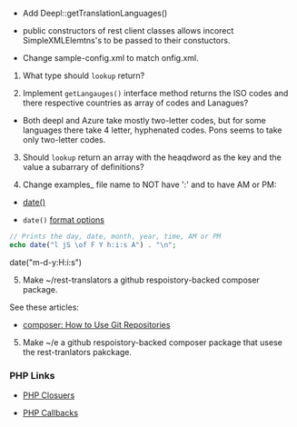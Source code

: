 - Add Deepl::getTranslationLanguages()

- public constructors of rest client classes allows incorect SimpleXMLElemtns's to be passed to their constuctors.

- Change sample-config.xml to match onfig.xml.

1. What type should `lookup` return? 

2. Implement `getLangauges()` interface method  returns the ISO codes and there respective countries as array of codes and Lanagues?

- Both deepl and Azure take mostly two-letter codes, but for some languages there take 4 letter, hyphenated codes. Pons seems to take only two-letter codes.

3. Should `lookup` return an array with the heaqdword as the key and the value a subarrary of definitions?

4.  Change examples_ file name to NOT have ':' and to have AM or PM:

- [date()](https://www.php.net/manual/en/function.date.php)

- `date()` [format options](https://www.w3schools.com/php/func_date_date.asp)

```php
// Prints the day, date, month, year, time, AM or PM
echo date("l jS \of F Y h:i:s A") . "\n";
```
date("m-d-y:H:i:s")

5. Make ~/rest-translators a github respoistory-backed composer package.

See these articles:

- [composer: How to Use Git Repositories](https://www.daggerhartlab.com/composer-how-to-use-git-repositories/)

5. Make ~/e a github respoistory-backed composer package that usese the rest-tranlators pakckage.

### PHP Links

- [PHP Closuers](https://www.php.net/manual/en/functions.anonymous.php)

- [PHP Callbacks](https://www.php.net/manual/en/language.types.callable.php)


